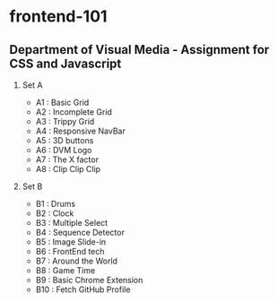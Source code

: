 # frontend-101
## Department of Visual Media - Assignment for CSS and Javascript
1. Set A
    - A1 : Basic Grid
    - A2 : Incomplete Grid
    - A3 : Trippy Grid
    - A4 : Responsive NavBar
    - A5 : 3D buttons
    - A6 : DVM Logo
    - A7 : The X factor
    - A8 : Clip Clip Clip
    
2. Set B 
    - B1 : Drums
    - B2 : Clock
    - B3 : Multiple Select
    - B4 : Sequence Detector
    - B5 : Image Slide-in
    - B6 : FrontEnd tech
    - B7 : Around the World
    - B8 : Game Time
    - B9 : Basic Chrome Extension
    - B10 : Fetch GitHub Profile
